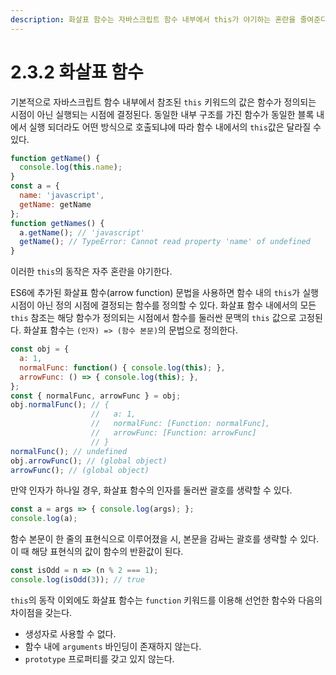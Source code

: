 ```yaml
---
description: 화살표 함수는 자바스크립트 함수 내부에서 this가 야기하는 혼란을 줄여준다.
---
```


# 2.3.2 화살표 함수

기본적으로 자바스크립트 함수 내부에서 참조된 `this` 키워드의 값은 함수가 정의되는 시점이 아닌 실행되는 시점에 결정된다. 동일한 내부 구조를 가진 함수가 동일한 블록 내에서 실행 되더라도 어떤 방식으로 호출되냐에 따라 함수 내에서의 `this`값은 달라질 수 있다.

```javascript
function getName() {
  console.log(this.name);
}
const a = {
  name: 'javascript',
  getName: getName
};
function getNames() {
  a.getName(); // 'javascript'
  getName(); // TypeError: Cannot read property 'name' of undefined
}
```

이러한 `this`의 동작은 자주 혼란을 야기한다. 

ES6에 추가된 화살표 함수\(arrow function\) 문법을 사용하면 함수 내의 `this`가 실행 시점이 아닌 정의 시점에 결정되는 함수를 정의할 수 있다. 화살표 함수 내에서의 모든 `this` 참조는 해당 함수가 정의되는 시점에서 함수를 둘러싼 문맥의 `this` 값으로 고정된다. 화살표 함수는 `(인자) => (함수 본문)`의 문법으로 정의한다.

```javascript
const obj = {
  a: 1,
  normalFunc: function() { console.log(this); },
  arrowFunc: () => { console.log(this); },
};
const { normalFunc, arrowFunc } = obj;
obj.normalFunc(); // { 
                  //   a: 1,
                  //   normalFunc: [Function: normalFunc],
                  //   arrowFunc: [Function: arrowFunc] 
                  // }
normalFunc(); // undefined
obj.arrowFunc(); // (global object)
arrowFunc(); // (global object)
```

만약 인자가 하나일 경우, 화살표 함수의 인자를 둘러싼 괄호를 생략할 수 있다.

```javascript
const a = args => { console.log(args); };
console.log(a);
```

함수 본문이 한 줄의 표현식으로 이루어졌을 시, 본문을 감싸는 괄호를 생략할 수 있다. 이 때 해당 표현식의 값이 함수의 반환값이 된다.

```javascript
const isOdd = n => (n % 2 === 1);
console.log(isOdd(3)); // true
```

`this`의 동작 이외에도 화살표 함수는 `function` 키워드를 이용해 선언한 함수와 다음의 차이점을 갖는다.

* 생성자로 사용할 수 없다.
* 함수 내에 `arguments` 바인딩이 존재하지 않는다.
* `prototype` 프로퍼티를 갖고 있지 않는다.



